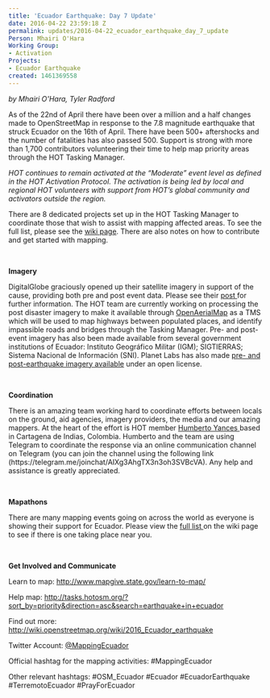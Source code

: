 ```yaml
---
title: 'Ecuador Earthquake: Day 7 Update'
date: 2016-04-22 23:59:18 Z
permalink: updates/2016-04-22_ecuador_earthquake_day_7_update
Person: Mhairi O'Hara
Working Group:
- Activation
Projects:
- Ecuador Earthquake
created: 1461369558
---
```


<p><em>by Mhairi O'Hara, Tyler Radford</em></p><p>As of the 22nd of April there have been over a million and a half changes made to OpenStreetMap in response to the 7.8 magnitude earthquake that struck Ecuador on the 16th of April. There have been 500+ aftershocks and the number of fatalities has also passed 500. Support is strong with more than 1,700 contributors volunteering their time to help map priority areas through the HOT Tasking Manager.</p><p><em>HOT continues to remain activated at the “Moderate” event level as defined in the HOT Activation Protocol. The activation is being led by local and regional HOT volunteers with support from HOT’s global community and activators outside the region.</em></p><p>There are 8 dedicated projects set up in the HOT Tasking Manager to coordinate those that wish to assist with mapping affected areas. To see the full list, please see the <a href="http://wiki.openstreetmap.org/wiki/2016_Ecuador_earthquake">wiki page</a>. There are also notes on how to contribute and get started with mapping.</p><p>&nbsp;</p><p><strong>Imagery</strong></p><p>DigitalGlobe graciously opened up their satellite imagery in support of the cause, providing both pre and post event data. Please see their <a href="http://www.digitalglobeblog.com/2016/04/19/open-imagery-and-data-to-support-ecuador-earthquake-response/">post </a>for further information. The HOT team are currently working on processing the post disaster imagery to make it available through <a href="https://openaerialmap.org/">OpenAerialMap</a> as a TMS which will be used to map highways between populated places, and identify impassible roads and bridges through the Tasking Manager. Pre- and post-event imagery has also been made available from several government institutions of Ecuador: Instituto Geográfico Militar (IGM); SIGTIERRAS; Sistema Nacional de Información (SNI). Planet Labs has also made <a href="https://www.planet.com/pulse/ecuador-earthquake-data-available-under-open-license/">pre- and post-earthquake imagery available</a> under an open license.</p><p>&nbsp;</p><p><strong>Coordination</strong></p><p>There is an amazing team working hard to coordinate efforts between locals on the ground, aid agencies, imagery providers, the media and our amazing mappers. At the heart of the effort is HOT member <a href="https://hotosm.org/users/hyancesgmailcom">Humberto Yances </a>based in Cartagena de Indias, Colombia. Humberto and the team are using Telegram to coordinate the response via an online communication channel on Telegram (you can join the channel using the following link (https://telegram.me/joinchat/AIXg3AhgTX3n3oh3SVBcVA). Any help and assistance is greatly appreciated.</p><p>&nbsp;</p><p><strong>Mapathons</strong></p><p>There are many mapping events going on across the world as everyone is showing their support for Ecuador. Please view the <a href="http://wiki.openstreetmap.org/wiki/2016_Ecuador_earthquake#Mapathons">full list </a>on the wiki page to see if there is one taking place near you.</p><p>&nbsp;</p><p><strong>Get Involved and Communicate</strong></p><p>Learn to map: <a href="http://www.mapgive.state.gov/learn-to-map/">http://www.mapgive.state.gov/learn-to-map/</a></p><p>Help map: <a href="http://tasks.hotosm.org/?sort_by=priority&amp;direction=asc&amp;search=earthquake+in+ecuador">http://tasks.hotosm.org/?sort_by=priority&amp;direction=asc&amp;search=earthquake+in+ecuador</a></p><p>Find out more: <a href="http://wiki.openstreetmap.org/wiki/2016_Ecuador_earthquake">http://wiki.openstreetmap.org/wiki/2016_Ecuador_earthquake</a></p><p>Twitter Account: <a href="https://twitter.com/mappingecuador">@MappingEcuador</a></p><p>Official hashtag for the mapping activities: #MappingEcuador</p><p>Other relevant hashtags: #OSM_Ecuador #Ecuador #EcuadorEarthquake #TerremotoEcuador #PrayForEcuador</p><p>&nbsp;</p>
